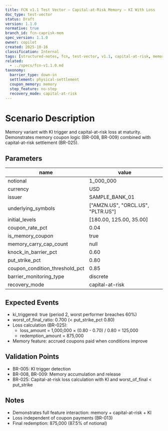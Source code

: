 ```yaml
---
title: FCN v1.1 Test Vector – Capital-at-Risk Memory – KI With Loss
doc_type: test-vector
status: Draft
version: 1.1.0
normative: true
branch_id: fcn-caprisk-mem
spec_version: 1.1.0
owner: copilot
created: 2025-10-16
classification: Internal
tags: [structured-notes, fcn, test-vector, v1.1, capital-at-risk, memory, ki-loss]
related:
  - ../specs/fcn-v1.1.0.md
taxonomy:
  barrier_type: down-in
  settlement: physical-settlement
  coupon_memory: memory
  step_feature: no-step
  recovery_mode: capital-at-risk
---
```


# Scenario Description
Memory variant with KI trigger and capital-at-risk loss at maturity. Demonstrates memory coupon logic (BR-008, BR-009) combined with capital-at-risk settlement (BR-025).

## Parameters
| name | value |
|------|-------|
| notional | 1_000_000 |
| currency | USD |
| issuer | SAMPLE_BANK_01 |
| underlying_symbols | ["AMZN.US", "ORCL.US", "PLTR.US"] |
| initial_levels | [180.00, 125.00, 35.00] |
| coupon_rate_pct | 0.04 |
| is_memory_coupon | true |
| memory_carry_cap_count | null |
| knock_in_barrier_pct | 0.60 |
| put_strike_pct | 0.80 |
| coupon_condition_threshold_pct | 0.85 |
| barrier_monitoring_type | discrete |
| recovery_mode | capital-at-risk |

## Expected Events
- ki_triggered: true (period 2, worst performer breaches 60%)
- worst_of_final_ratio: 0.700 (< put_strike_pct 0.80)
- Loss calculation (BR-025):
  - loss_amount = 1,000,000 × (0.80 - 0.70) / 0.80 = 125,000
  - redemption_amount = 875,000
- Memory feature: accrued coupons paid when conditions improve

## Validation Points
- BR-005: KI trigger detection
- BR-008, BR-009: Memory accumulation and release
- BR-025: Capital-at-risk loss calculation with KI and worst_of_final < put_strike

## Notes
- Demonstrates full feature interaction: memory + capital-at-risk + KI
- Loss independent of coupon payments (BR-013)
- Final redemption: 875,000 (87.5% of notional)
